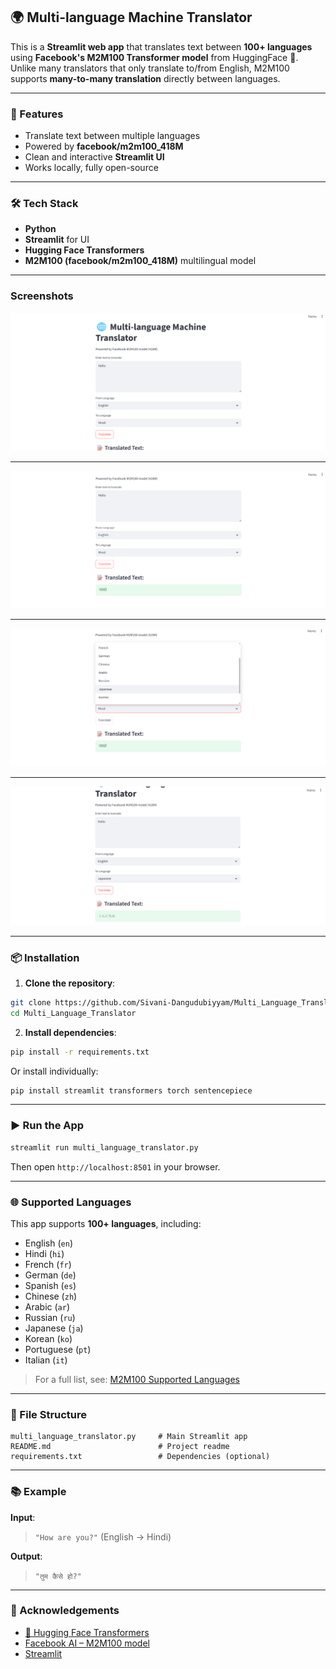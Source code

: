 

## 🌍 Multi-language Machine Translator

This is a **Streamlit web app** that translates text between **100+ languages** using **Facebook's M2M100 Transformer model** from HuggingFace 🤗. Unlike many translators that only translate to/from English, M2M100 supports **many-to-many translation** directly between languages.



---

### 🚀 Features

* Translate text between multiple languages
* Powered by **facebook/m2m100\_418M**
* Clean and interactive **Streamlit UI**
* Works locally, fully open-source

---

### 🛠️ Tech Stack

* **Python**
* **Streamlit** for UI
* **Hugging Face Transformers**
* **M2M100 (facebook/m2m100\_418M)** multilingual model

---
### Screenshots
![App Screenshot](https://github.com/Sivani-Dangudubiyyam/Multi_Language_Translator/blob/main/preview1.png)

---
![App Screenshot](https://github.com/Sivani-Dangudubiyyam/Multi_Language_Translator/blob/main/preview.png)

---
![App Screenshot](https://github.com/Sivani-Dangudubiyyam/Multi_Language_Translator/blob/main/preview2.png)

---
![App Screenshot](https://github.com/Sivani-Dangudubiyyam/Multi_Language_Translator/blob/main/preview3.png)



---
### 📦 Installation

1. **Clone the repository**:

```bash
git clone https://github.com/Sivani-Dangudubiyyam/Multi_Language_Translator
cd Multi_Language_Translator
```

2. **Install dependencies**:

```bash
pip install -r requirements.txt
```

Or install individually:

```bash
pip install streamlit transformers torch sentencepiece
```

---

### ▶️ Run the App

```bash
streamlit run multi_language_translator.py
```

Then open `http://localhost:8501` in your browser.

---

### 🌐 Supported Languages

This app supports **100+ languages**, including:

* English (`en`)
* Hindi (`hi`)
* French (`fr`)
* German (`de`)
* Spanish (`es`)
* Chinese (`zh`)
* Arabic (`ar`)
* Russian (`ru`)
* Japanese (`ja`)
* Korean (`ko`)
* Portuguese (`pt`)
* Italian (`it`)

> For a full list, see: [M2M100 Supported Languages](https://huggingface.co/facebook/m2m100_418M#supported-languages)

---

### 📁 File Structure

```
multi_language_translator.py     # Main Streamlit app
README.md                        # Project readme
requirements.txt                 # Dependencies (optional)
```

---

### 📚 Example

**Input**:

> `"How are you?"` (English → Hindi)

**Output**:

> `"तुम कैसे हो?"`

---

### 🙌 Acknowledgements

* [🤗 Hugging Face Transformers](https://huggingface.co/transformers/)
* [Facebook AI – M2M100 model](https://huggingface.co/facebook/m2m100_418M)
* [Streamlit](https://streamlit.io/)

